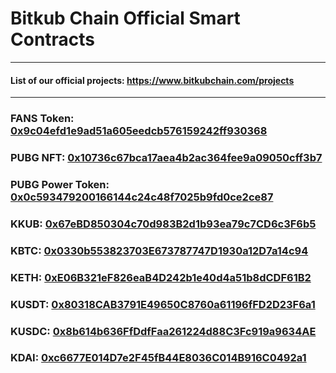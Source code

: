# Bitkub Chain Official Smart Contracts
------
#### List of our official projects: https://www.bitkubchain.com/projects
------
### FANS Token: [0x9c04efd1e9ad51a605eedcb576159242ff930368](https://bkcscan.com/address/0x9C04EFD1E9aD51A605eeDcb576159242FF930368/contracts)
### PUBG NFT: [0x10736c67bca17aea4b2ac364fee9a09050cff3b7](https://bkcscan.com/address/0x10736c67BCa17aea4b2ac364Fee9A09050cFF3B7/contracts)
### PUBG Power Token: [0x0c593479200166144c24c48f7025b9fd0ce2ce87](https://bkcscan.com/address/0x0c593479200166144c24c48f7025b9fd0ce2ce87/contracts)
### KKUB: [0x67eBD850304c70d983B2d1b93ea79c7CD6c3F6b5](https://bkcscan.com/address/0x67eBD850304c70d983B2d1b93ea79c7CD6c3F6b5/contracts) 
### KBTC: [0x0330b553823703E673787747D1930a12D7a14c94](https://bkcscan.com/address/0x0330b553823703E673787747D1930a12D7a14c94/contracts)
### KETH: [0xE06B321eF826eaB4D242b1e40d4a51b8dCDF61B2](https://bkcscan.com/address/0xE06B321eF826eaB4D242b1e40d4a51b8dCDF61B2/contracts)
### KUSDT: [0x80318CAB3791E49650C8760a61196fFD2D23F6a1](https://bkcscan.com/address/0x80318CAB3791E49650C8760a61196fFD2D23F6a1/contracts)
### KUSDC: [0x8b614b636FfDdfFaa261224d88C3Fc919a9634AE](https://bkcscan.com/address/0x8b614b636FfDdfFaa261224d88C3Fc919a9634AE/contracts)
### KDAI: [0xc6677E014D7e2F45fB44E8036C014B916C0492a1](https://bkcscan.com/address/0xc6677E014D7e2F45fB44E8036C014B916C0492a1/contracts)

